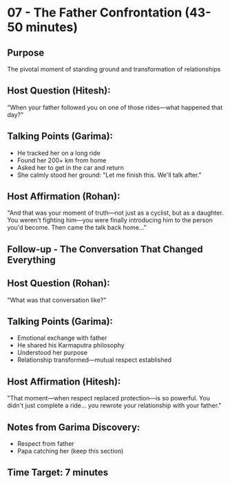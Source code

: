 # 07 - The Father Confrontation (43-50 minutes)

## Purpose
The pivotal moment of standing ground and transformation of relationships

## Host Question (Hitesh):
"When your father followed you on one of those rides—what happened that day?"

## Talking Points (Garima):
- He tracked her on a long ride
- Found her 200+ km from home
- Asked her to get in the car and return
- She calmly stood her ground: "Let me finish this. We'll talk after."

## Host Affirmation (Rohan):
"And that was your moment of truth—not just as a cyclist, but as a daughter. You weren't fighting him—you were finally introducing him to the person you'd become. Then came the talk back home…"

## Follow-up - The Conversation That Changed Everything

## Host Question (Rohan):
"What was that conversation like?"

## Talking Points (Garima):
- Emotional exchange with father
- He shared his Karmaputra philosophy
- Understood her purpose
- Relationship transformed—mutual respect established

## Host Affirmation (Hitesh):
"That moment—when respect replaced protection—is so powerful. You didn't just complete a ride… you rewrote your relationship with your father."

## Notes from Garima Discovery:
- Respect from father
- Papa catching her (keep this section)

## Time Target: 7 minutes